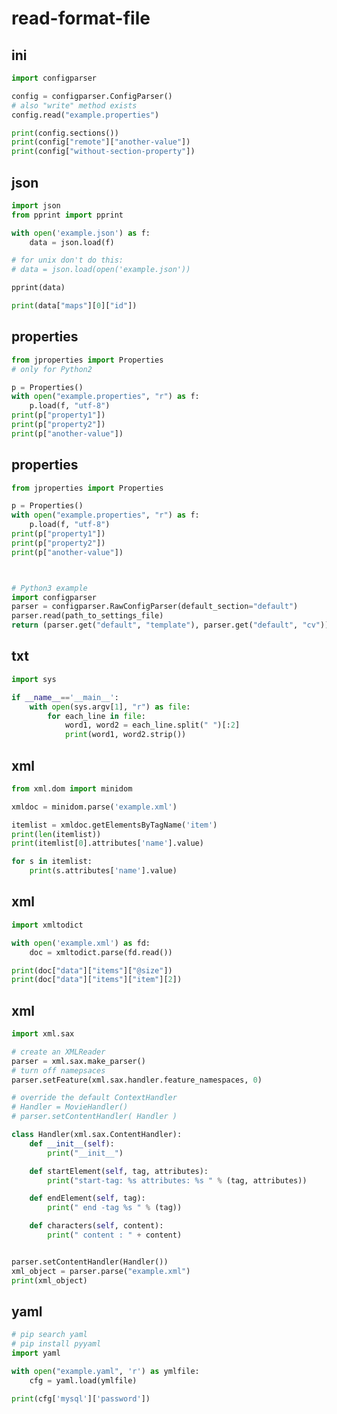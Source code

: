 # read-format-file

## ini

<!-- MARKDOWN-AUTO-DOCS:START (CODE:src=../../python/read-format-file/ini/ini.py) -->
<!-- The below code snippet is automatically added from ../../python/read-format-file/ini/ini.py -->
```py
import configparser

config = configparser.ConfigParser()
# also "write" method exists
config.read("example.properties")

print(config.sections())
print(config["remote"]["another-value"])
print(config["without-section-property"])
```
<!-- MARKDOWN-AUTO-DOCS:END -->



## json

<!-- MARKDOWN-AUTO-DOCS:START (CODE:src=../../python/read-format-file/json/json.py) -->
<!-- The below code snippet is automatically added from ../../python/read-format-file/json/json.py -->
```py
import json
from pprint import pprint

with open('example.json') as f:
    data = json.load(f)

# for unix don't do this:
# data = json.load(open('example.json'))

pprint(data)

print(data["maps"][0]["id"])
```
<!-- MARKDOWN-AUTO-DOCS:END -->



## properties

<!-- MARKDOWN-AUTO-DOCS:START (CODE:src=../../python/read-format-file/properties/properties.py) -->
<!-- The below code snippet is automatically added from ../../python/read-format-file/properties/properties.py -->
```py
from jproperties import Properties
# only for Python2

p = Properties()
with open("example.properties", "r") as f:
    p.load(f, "utf-8")
print(p["property1"])
print(p["property2"])
print(p["another-value"])
```
<!-- MARKDOWN-AUTO-DOCS:END -->



## properties

<!-- MARKDOWN-AUTO-DOCS:START (CODE:src=../../python/read-format-file/properties/properties2.py) -->
<!-- The below code snippet is automatically added from ../../python/read-format-file/properties/properties2.py -->
```py
from jproperties import Properties

p = Properties()
with open("example.properties", "r") as f:
    p.load(f, "utf-8")
print(p["property1"])
print(p["property2"])
print(p["another-value"])



# Python3 example
import configparser
parser = configparser.RawConfigParser(default_section="default")
parser.read(path_to_settings_file)
return (parser.get("default", "template"), parser.get("default", "cv"))
```
<!-- MARKDOWN-AUTO-DOCS:END -->



## txt

<!-- MARKDOWN-AUTO-DOCS:START (CODE:src=../../python/read-format-file/txt/read-txt-file.py) -->
<!-- The below code snippet is automatically added from ../../python/read-format-file/txt/read-txt-file.py -->
```py
import sys

if __name__=='__main__':
    with open(sys.argv[1], "r") as file:
        for each_line in file:
            word1, word2 = each_line.split(" ")[:2]
            print(word1, word2.strip())
```
<!-- MARKDOWN-AUTO-DOCS:END -->



## xml

<!-- MARKDOWN-AUTO-DOCS:START (CODE:src=../../python/read-format-file/xml/xml-dom-read.py) -->
<!-- The below code snippet is automatically added from ../../python/read-format-file/xml/xml-dom-read.py -->
```py
from xml.dom import minidom

xmldoc = minidom.parse('example.xml')

itemlist = xmldoc.getElementsByTagName('item')
print(len(itemlist))
print(itemlist[0].attributes['name'].value)

for s in itemlist:
    print(s.attributes['name'].value)
```
<!-- MARKDOWN-AUTO-DOCS:END -->



## xml

<!-- MARKDOWN-AUTO-DOCS:START (CODE:src=../../python/read-format-file/xml/xml-read.py) -->
<!-- The below code snippet is automatically added from ../../python/read-format-file/xml/xml-read.py -->
```py
import xmltodict

with open('example.xml') as fd:
    doc = xmltodict.parse(fd.read())

print(doc["data"]["items"]["@size"]) 
print(doc["data"]["items"]["item"][2])
```
<!-- MARKDOWN-AUTO-DOCS:END -->



## xml

<!-- MARKDOWN-AUTO-DOCS:START (CODE:src=../../python/read-format-file/xml/xml-sax-read.py) -->
<!-- The below code snippet is automatically added from ../../python/read-format-file/xml/xml-sax-read.py -->
```py
import xml.sax

# create an XMLReader
parser = xml.sax.make_parser()
# turn off namepsaces
parser.setFeature(xml.sax.handler.feature_namespaces, 0)

# override the default ContextHandler
# Handler = MovieHandler()
# parser.setContentHandler( Handler )

class Handler(xml.sax.ContentHandler):
	def __init__(self):
		print("__init__")

	def startElement(self, tag, attributes):
		print("start-tag: %s attributes: %s " % (tag, attributes))

	def endElement(self, tag):
		print(" end -tag %s " % (tag))

	def characters(self, content):
		print(" content : " + content)


parser.setContentHandler(Handler())
xml_object = parser.parse("example.xml")
print(xml_object)
```
<!-- MARKDOWN-AUTO-DOCS:END -->



## yaml

<!-- MARKDOWN-AUTO-DOCS:START (CODE:src=../../python/read-format-file/yaml/yaml-read.py) -->
<!-- The below code snippet is automatically added from ../../python/read-format-file/yaml/yaml-read.py -->
```py
# pip search yaml
# pip install pyyaml
import yaml

with open("example.yaml", 'r') as ymlfile:
    cfg = yaml.load(ymlfile)

print(cfg['mysql']['password'])
```
<!-- MARKDOWN-AUTO-DOCS:END -->


